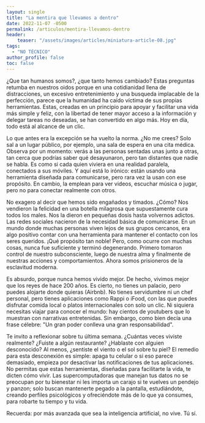 ```yaml
---
layout: single
title: "La mentira que llevamos a dentro"
date: 2022-11-07 -0500
permalink: /articulos/mentira-llevamos-dentro
header:
    teaser: "/assets/images/articles/miniatura-article-08.jpg"
tags:
  - "NO TÉCNICO"
author_profile: false
toc: false
---
```


¿Que tan humanos somos?, ¿que tanto hemos cambiado? Estas preguntas retumba en nuestros oidos porque en una cotidianidad llena de distracciones, un excesivo entretenimiento y una busqueda implacable de la perfección, parece que la humanidad ha caído víctima de sus propias herramientas. Estas, creadas en un principio para apoyar y facilitar una vida más simple y feliz, con la libertad de tener mayor acceso a la información y delegar tareas no deseadas, se han convertido en algo más. Hoy en día, todo está al alcance de un clic.

Lo que antes era la excepción se ha vuelto la norma. ¿No me crees? Solo sal a un lugar público, por ejemplo, una sala de espera en una cita médica. Observa por un momento: verás a las personas sentadas unas junto a otras, tan cerca que podrías saber qué desayunaron, pero tan distantes que nadie se habla. Es como si cada quien viviera en una realidad paralela, conectados a sus móviles. Y aquí está lo irónico: están usando una herramienta diseñada para comunicarse, pero rara vez la usan con ese propósito. En cambio, la emplean para ver videos, escuchar música o jugar, pero no para conectar realmente con otros.

No exagero al decir que hemos sido engañados y timados. ¿Cómo? Nos vendieron la felicidad en una botella milagrosa que supuestamente cura todos los males. Nos la dieron en pequeñas dosis hasta volvernos adictos.
Las redes sociales nacieron de la necesidad básica de comunicarse. En un mundo donde muchas personas viven lejos de sus grupos cercanos, era algo positivo contar con una herramienta para mantener el contacto con los seres queridos. ¡Qué propósito tan noble! Pero, como ocurre con muchas cosas, nunca fue suficiente y terminó degenerando. Primero tomaron control de nuestro subconsciente, luego de nuestra alma y finalmente de nuestras acciones y comportamientos. Ahora somos prisioneros de la esclavitud moderna.

Es absurdo, porque nunca hemos vivido mejor. De hecho, vivimos mejor que los reyes de hace 200 años. Es cierto, no tienes un palacio, pero puedes alojarte donde quieras (Airbnb). No tienes servidumbre ni un chef personal, pero tienes aplicaciones como Rappi o iFood, con las que puedes disfrutar comida local o platos internacionales con solo un clic. Ni siquiera necesitas viajar para conocer el mundo: hay cientos de youtubers que lo muestran con narrativas entretenidas. Sin embargo, como bien decía una frase célebre: "Un gran poder conlleva una gran responsabilidad".

Te invito a reflexionar sobre tu última semana. ¿Cuántas veces viviste realmente? ¿Fuiste a algún restaurante? ¿Hablaste con alguien desconocido? Al menos, ¿sentiste el viento o el sol sobre tu piel? El remedio para esta desconexión es simple: apaga tu celular o si eso parece demasiado, empieza por desactivar las notificaciones de tus aplicaciones. No permitas que estas herramientas, diseñadas para facilitarte la vida, te dicten cómo vivir. Las supercomputadoras que manejan tus datos no se preocupan por tu bienestar ni les importa un carajo si te vuelves un pendejo y panzon; solo buscan mantenerte pegado a la pantalla, estudiándote, creando perfiles psicológicos y ofreciéndote más de lo que ya consumes, para robarte tu tiempo y tu vida.

Recuerda: por más avanzada que sea la inteligencia artificial, no vive. Tú sí.
